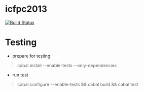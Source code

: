 icfpc2013
=========

[![Build Status](https://secure.travis-ci.org/msakai/icfpc2013.png?branch=master)](http://travis-ci.org/msakai/icfpc2013)

Testing
=======

* prepare for testing

> cabal install --enable-tests --only-dependencies

* run test

> cabal configure --enable-tests && cabal build && cabal test

